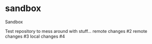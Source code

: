 # sandbox
Sandbox

Test repository to mess around with stuff...
remote changes #2
remote changes #3
local changes #4